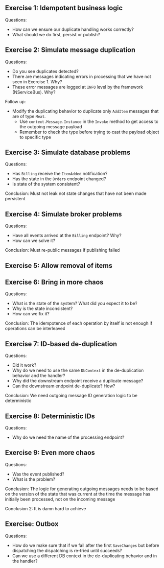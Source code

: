 ## Exercise 1: Idempotent business logic

Questions:
- How can we ensure our duplicate handling works correctly?
- What should we do first, persist or publish?

## Exercise 2: Simulate message duplication

Questions:
- Do you see duplicates detected?
- There are messages indicating errors in processing that we have not seen in Exercise 1. Why?
- These error messages are logged at `INFO` level by the framework (NServiceBus). Why?

Follow up:
- Modify the duplicating behavior to duplicate only `AddItem` messages that are of type `Meat`.
  - Use `context.Message.Instance` in the `Invoke` method to get access to the outgoing message payload
  - Remember to check the type before trying to cast the payload object to specific type

## Exercise 3: Simulate database problems

Questions:
- Has `Billing` receive the `ItemAdded` notification?
- Has the state in the `Orders` endpoint changed?
- Is state of the system consistent?

Conclusion: Must not leak not state changes that have not been made persistent

## Exercise 4: Simulate broker problems

Questions:
- Have all events arrived at the `Billing` endpoint? Why?
- How can we solve it?

Conclusion: Must re-public messages if publishing failed

## Exercise 5: Allow removal of items

## Exercise 6: Bring in more chaos

Questions:
- What is the state of the system? What did you expect it to be?
- Why is the state inconsistent?
- How can we fix it?

Conclusion: The idempotence of each operation by itself is not enough if operations can be interleaved

## Exercise 7: ID-based de-duplication

Questions:
- Did it work?
- Why do we need to use the same `DbContext` in the de-duplication behavior and the handler?
- Why did the downstream endpoint receive a duplicate message?
- Can the downstream endpoint de-duplicate? How?

Conclusion: We need outgoing message ID generation logic to be deterministic

## Exercise 8: Deterministic IDs

Questions:
- Why do we need the name of the processing endpoint?

## Exercise 9: Even more chaos

Questions:
- Was the event published?
- What is the problem?

Conclusion: The logic for generating outgoing messages needs to be based on the version of the state that was current at the time the message has initially been processed, not on the incoming message

Conclusion 2: It is damn hard to achieve

## Exercise: Outbox

Questions:
- How do we make sure that if we fail after the first `SaveChanges` but before dispatching the dispatching is re-tried until succeeds?
- Can we use a different DB context in the de-duplicating behavior and in the handler?